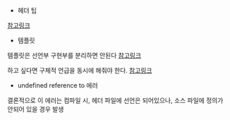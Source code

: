 - 헤더 팁

[참고링크](https://mufflemumble.tistory.com/13)

- 템플릿

템플릿은 선언부 구현부를 분리하면 안된다
[참고링크](https://daekyoulibrary.tistory.com/entry/C-%ED%85%9C%ED%94%8C%EB%A6%BFTemplate%EC%9D%80-%ED%97%A4%EB%8D%94%ED%8C%8C%EC%9D%BC%EA%B3%BC-%EA%B5%AC%ED%98%84%EB%B6%80-%ED%8C%8C%EC%9D%BC%EC%9D%84-%EB%82%98%EB%88%84%EB%A9%B4-%EC%95%88-%EB%90%9C%EB%8B%A4-Error-LNK-2019)

하고 싶다면 구체적 언급을 동시에 해줘야 한다.
[참고링크](https://ansohxxn.github.io/cpp/chapter13-2/)

- undefined reference to 에러

결론적으로 이 에러는 컴파일 시, 헤더 파일에 선언은 되어있으나, 소스 파일에 정의가 안되어 있을 경우 발생
